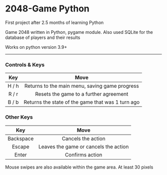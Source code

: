# 2048-Game Python
First project after 2.5 months of learning Python

Game 2048 written in Python, pygame module. 
Also used SQLite for the database of players and their results

Works on python version 3.9+
***
### Controls & Keys
| Key | Move |
| :---------------: | :---------------: |
|  H / h | Returns to the main menu, saving game progress |
| R / r | Resets the game to a further agreement |
| B / b | Returns the state of the game that was 1 turn ago |

### Other Keys
| Key | Move |
| :---------------: | :---------------: |
|  Backspace | Cancels the action |
| Escape | Leaves the game or cancels the action |
| Enter | Confirms action |

Mouse swipes are also available within the game area. At least 30 pixels
